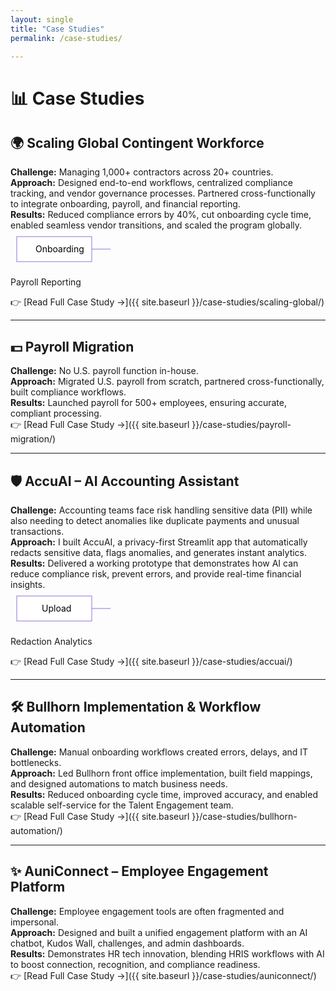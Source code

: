 ```yaml
---
layout: single
title: "Case Studies"
permalink: /case-studies/

---
```


# 📊 Case Studies  

## 🌍 Scaling Global Contingent Workforce  
**Challenge:** Managing 1,000+ contractors across 20+ countries.  
**Approach:** Designed end-to-end workflows, centralized compliance tracking, and vendor governance processes. Partnered cross-functionally to integrate onboarding, payroll, and financial reporting.  
**Results:** Reduced compliance errors by 40%, cut onboarding cycle time, enabled seamless vendor transitions, and scaled the program globally.  
<svg width="500" height="60" xmlns="http://www.w3.org/2000/svg">
  <rect x="10" y="10" width="120" height="40" fill="white" stroke="#9370DB" />
  <text x="40" y="35" font-size="14" fill="black">Onboarding</text>
  <line x1="130" y1="30" x2="160" y2="30" stroke="#9370DB" marker-end="url(#arrow)" />
  
  <rect x="160" y="10" width="120" height="40" fill="white" stroke="#9370DB" />
  <text x="195" y="35" font-size="14" fill="black">Payroll</text>
  <line x1="280" y1="30" x2="310" y2="30" stroke="#9370DB" marker-end="url(#arrow)" />
  
  <rect x="310" y="10" width="120" height="40" fill="white" stroke="#9370DB" />
  <text x="340" y="35" font-size="14" fill="black">Reporting</text>
  
  <defs>
    <marker id="arrow" markerWidth="10" markerHeight="10" refX="6" refY="3" orient="auto">
      <path d="M0,0 L0,6 L9,3 z" fill="#9370DB" />
    </marker>
  </defs>
</svg>

👉 [Read Full Case Study →]({{ site.baseurl }}/case-studies/scaling-global/)

---

## 💵 Payroll Migration  
**Challenge:** No U.S. payroll function in-house.  
**Approach:** Migrated U.S. payroll from scratch, partnered cross-functionally, built compliance workflows.  
**Results:** Launched payroll for 500+ employees, ensuring accurate, compliant processing.  
👉 [Read Full Case Study →]({{ site.baseurl }}/case-studies/payroll-migration/)

---

## 🛡️ AccuAI – AI Accounting Assistant  
**Challenge:** Accounting teams face risk handling sensitive data (PII) while also needing to detect anomalies like duplicate payments and unusual transactions.  
**Approach:** I built AccuAI, a privacy-first Streamlit app that automatically redacts sensitive data, flags anomalies, and generates instant analytics.  
**Results:** Delivered a working prototype that demonstrates how AI can reduce compliance risk, prevent errors, and provide real-time financial insights.  
<svg width="500" height="60" xmlns="http://www.w3.org/2000/svg">
  <rect x="10" y="10" width="120" height="40" fill="white" stroke="#9370DB" />
  <text x="50" y="35" font-size="14" fill="black">Upload</text>
  <line x1="130" y1="30" x2="160" y2="30" stroke="#9370DB" marker-end="url(#arrow)" />
  
  <rect x="160" y="10" width="120" height="40" fill="white" stroke="#9370DB" />
  <text x="190" y="35" font-size="14" fill="black">Redaction</text>
  <line x1="280" y1="30" x2="310" y2="30" stroke="#9370DB" marker-end="url(#arrow)" />
  
  <rect x="310" y="10" width="140" height="40" fill="white" stroke="#9370DB" />
  <text x="340" y="35" font-size="14" fill="black">Analytics</text>
  
  <defs>
    <marker id="arrow" markerWidth="10" markerHeight="10" refX="6" refY="3" orient="auto">
      <path d="M0,0 L0,6 L9,3 z" fill="#9370DB" />
    </marker>
  </defs>
</svg>

👉 [Read Full Case Study →]({{ site.baseurl }}/case-studies/accuai/)

---

## 🛠️ Bullhorn Implementation & Workflow Automation  
**Challenge:** Manual onboarding workflows created errors, delays, and IT bottlenecks.  
**Approach:** Led Bullhorn front office implementation, built field mappings, and designed automations to match business needs.  
**Results:** Reduced onboarding cycle time, improved accuracy, and enabled scalable self-service for the Talent Engagement team.  
👉 [Read Full Case Study →]({{ site.baseurl }}/case-studies/bullhorn-automation/)

---

## ✨ AuniConnect – Employee Engagement Platform  
**Challenge:** Employee engagement tools are often fragmented and impersonal.  
**Approach:** Designed and built a unified engagement platform with an AI chatbot, Kudos Wall, challenges, and admin dashboards.  
**Results:** Demonstrates HR tech innovation, blending HRIS workflows with AI to boost connection, recognition, and compliance readiness.  
👉 [Read Full Case Study →]({{ site.baseurl }}/case-studies/auniconnect/)  

